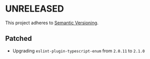 # UNRELEASED

This project adheres to [Semantic Versioning](http://semver.org/).

## Patched

- Upgrading `eslint-plugin-typescript-enum` from `2.0.11` to `2.1.0`
